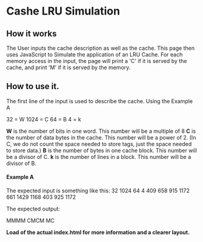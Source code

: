 # Cashe LRU Simulation
## How it works
The User inputs the cache description as well as the cache.
This page then uses JavaScript to Simulate the application of an LRU Cache.
For each memory access in the input, the page will print a 'C' if it is served by the cache, and print 'M' if it is served by the memory.
## How to use it. 
The first line of the input is used to describe the cache. Using the Example A

32 = W
1024 = C
64 = B
4 = k

**W** is the number of bits in one word. This number will be a multiple of 8
**C** is the number of data bytes in the cache. This number will be a power of 2. (In C, we do not count the space needed to store tags, just the space needed to store data.)
**B** is the number of bytes in one cache block. This number will be a divisor of C.
**k** is the number of lines in a block. This number will be a divisor of B.

#### Example A
The expected input is something like this:
32 1024 64 4
409
658
915
1172
661
1429
1168
403
925
1172

The expected output:

MMMM
CMCM
MC

**Load of the actual index.html for more information and a clearer layout.**
